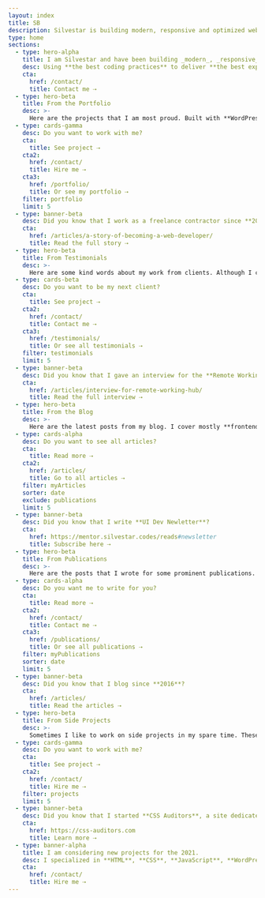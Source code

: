```yaml
---
layout: index
title: SB
description: Silvestar is building modern, responsive and optimized websites since 2012 using the best coding practices to deliver the best experience for every user.
type: home
sections:
  - type: hero-alpha
    title: I am Silvestar and have been building _modern_, _responsive_ and _optimized_ websites since 2012.
    desc: Using **the best coding practices** to deliver **the best experience** for every user.
    cta:
      href: /contact/
      title: Contact me ⇢
  - type: hero-beta
    title: From the Portfolio
    desc: >-
      Here are the projects that I am most proud. Built with **WordPress**, **Shopify**, **Jekyll**, and **Hugo**, among others.
  - type: cards-gamma
    desc: Do you want to work with me?
    cta:
      title: See project ⇢
    cta2:
      href: /contact/
      title: Hire me ⇢
    cta3:
      href: /portfolio/
      title: Or see my portfolio ⇢
    filter: portfolio
    limit: 5
  - type: banner-beta
    desc: Did you know that I work as a freelance contractor since **2017**?
    cta:
      href: /articles/a-story-of-becoming-a-web-developer/
      title: Read the full story ⇢
  - type: hero-beta
    title: From Testimonials
    desc: >-
      Here are some kind words about my work from clients. Although I collaborated with clients from more than 10 countries, most of them come from **The United States**.
  - type: cards-beta
    desc: Do you want to be my next client?
    cta:
      title: See project ⇢
    cta2:
      href: /contact/
      title: Contact me ⇢
    cta3:
      href: /testimonials/
      title: Or see all testimonials ⇢
    filter: testimonials
    limit: 5
  - type: banner-beta
    desc: Did you know that I gave an interview for the **Remote Working Hub**?
    cta:
      href: /articles/interview-for-remote-working-hub/
      title: Read the full interview ⇢
  - type: hero-beta
    title: From the Blog
    desc: >-
      Here are the latest posts from my blog. I cover mostly **frontend**, **JAMstack**, and **freelancing** topics.
  - type: cards-alpha
    desc: Do you want to see all articles?
    cta:
      title: Read more ⇢
    cta2:
      href: /articles/
      title: Go to all articles ⇢
    filter: myArticles
    sorter: date
    exclude: publications
    limit: 5
  - type: banner-beta
    desc: Did you know that I write **UI Dev Newletter**?
    cta:
      href: https://mentor.silvestar.codes/reads#newsletter
      title: Subscribe here ⇢
  - type: hero-beta
    title: From Publications
    desc: >-
      Here are the posts that I wrote for some prominent publications. I wrote for **CSS Tricks**, **LogRocket**, and **Toptal**.
  - type: cards-alpha
    desc: Do you want me to write for you?
    cta:
      title: Read more ⇢
    cta2:
      href: /contact/
      title: Contact me ⇢
    cta3:
      href: /publications/
      title: Or see all publications ⇢
    filter: myPublications
    sorter: date
    limit: 5
  - type: banner-beta
    desc: Did you know that I blog since **2016**?
    cta:
      href: /articles/
      title: Read the articles ⇢
  - type: hero-beta
    title: From Side Projects
    desc: >-
      Sometimes I like to work on side projects in my spare time. These are my open-source side projects.
  - type: cards-gamma
    desc: Do you want to work with me?
    cta:
      title: See project ⇢
    cta2:
      href: /contact/
      title: Hire me ⇢
    filter: projects
    limit: 5
  - type: banner-beta
    desc: Did you know that I started **CSS Auditors**, a site dedicated to **auditing CSS**?
    cta:
      href: https://css-auditors.com
      title: Learn more ⇢
  - type: banner-alpha
    title: I am considering new projects for the 2021.
    desc: I specialized in **HTML**, **CSS**, **JavaScript**, **WordPress**, **Shopify**, and **JAMstack** technologies.
    cta:
      href: /contact/
      title: Hire me ⇢
---
```

